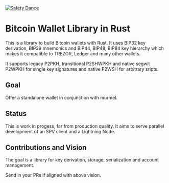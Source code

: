 [![Safety Dance](https://img.shields.io/badge/unsafe-forbidden-success.svg)](https://github.com/rust-secure-code/safety-dance/)
# Bitcoin Wallet Library in Rust
This is a library to build Bitcoin wallets with Rust. 
It uses BIP32 key derivation, BIP39 mnemonics and BIP44, BIP48, BIP84 key 
hierarchy which makes it compatible to TREZOR, Ledger and many other
wallets.

It supports legacy P2PKH, transitional P2SHWPKH and native segwit P2WPKH for single key signatures
and native P2WSH for arbitrary sripts.

## Goal
Offer a standalone wallet in conjunction with murmel.

## Status
This is work in progess, far from production quality. 
It aims to serve parallel development of an SPV client and a Lightning Node.

## Contributions and Vision
The goal is a library for key derivation, storage, serialization and account management.

Send in your PRs if aligned with above vision.